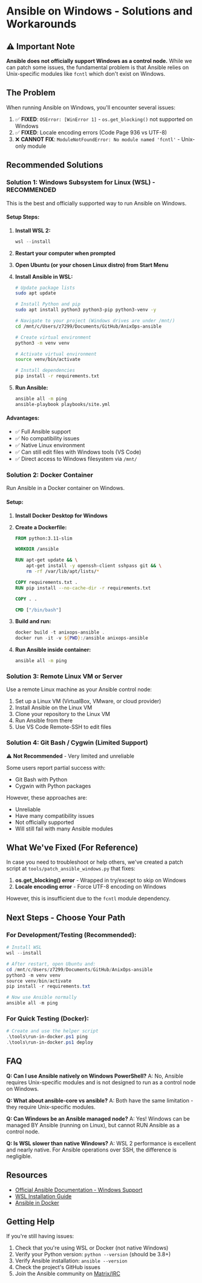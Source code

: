 # Ansible on Windows - Solutions and Workarounds

## ⚠️ Important Note

**Ansible does not officially support Windows as a control node.** While we can patch some issues, the fundamental problem is that Ansible relies on Unix-specific modules like `fcntl` which don't exist on Windows.

## The Problem

When running Ansible on Windows, you'll encounter several issues:

1. ✅ **FIXED**: `OSError: [WinError 1]` - `os.get_blocking()` not supported on Windows
2. ✅ **FIXED**: Locale encoding errors (Code Page 936 vs UTF-8)
3. ❌ **CANNOT FIX**: `ModuleNotFoundError: No module named 'fcntl'` - Unix-only module

## Recommended Solutions

### Solution 1: Windows Subsystem for Linux (WSL) - **RECOMMENDED**

This is the best and officially supported way to run Ansible on Windows.

#### Setup Steps:

1. **Install WSL 2:**
   ```powershell
   wsl --install
   ```

2. **Restart your computer when prompted**

3. **Open Ubuntu (or your chosen Linux distro) from Start Menu**

4. **Install Ansible in WSL:**
   ```bash
   # Update package lists
   sudo apt update
   
   # Install Python and pip
   sudo apt install python3 python3-pip python3-venv -y
   
   # Navigate to your project (Windows drives are under /mnt/)
   cd /mnt/c/Users/z7299/Documents/GitHub/AnixOps-ansible
   
   # Create virtual environment
   python3 -m venv venv
   
   # Activate virtual environment
   source venv/bin/activate
   
   # Install dependencies
   pip install -r requirements.txt
   ```

5. **Run Ansible:**
   ```bash
   ansible all -m ping
   ansible-playbook playbooks/site.yml
   ```

#### Advantages:
- ✅ Full Ansible support
- ✅ No compatibility issues
- ✅ Native Linux environment
- ✅ Can still edit files with Windows tools (VS Code)
- ✅ Direct access to Windows filesystem via `/mnt/`

### Solution 2: Docker Container

Run Ansible in a Docker container on Windows.

#### Setup:

1. **Install Docker Desktop for Windows**

2. **Create a Dockerfile:**
   ```dockerfile
   FROM python:3.11-slim
   
   WORKDIR /ansible
   
   RUN apt-get update && \
       apt-get install -y openssh-client sshpass git && \
       rm -rf /var/lib/apt/lists/*
   
   COPY requirements.txt .
   RUN pip install --no-cache-dir -r requirements.txt
   
   COPY . .
   
   CMD ["/bin/bash"]
   ```

3. **Build and run:**
   ```powershell
   docker build -t anixops-ansible .
   docker run -it -v ${PWD}:/ansible anixops-ansible
   ```

4. **Run Ansible inside container:**
   ```bash
   ansible all -m ping
   ```

### Solution 3: Remote Linux VM or Server

Use a remote Linux machine as your Ansible control node:

1. Set up a Linux VM (VirtualBox, VMware, or cloud provider)
2. Install Ansible on the Linux VM
3. Clone your repository to the Linux VM
4. Run Ansible from there
5. Use VS Code Remote-SSH to edit files

### Solution 4: Git Bash / Cygwin (Limited Support)

⚠️ **Not Recommended** - Very limited and unreliable

Some users report partial success with:
- Git Bash with Python
- Cygwin with Python packages

However, these approaches are:
- Unreliable
- Have many compatibility issues
- Not officially supported
- Will still fail with many Ansible modules

## What We've Fixed (For Reference)

In case you need to troubleshoot or help others, we've created a patch script at `tools/patch_ansible_windows.py` that fixes:

1. **os.get_blocking() error** - Wrapped in try/except to skip on Windows
2. **Locale encoding error** - Force UTF-8 encoding on Windows

However, this is insufficient due to the `fcntl` module dependency.

## Next Steps - Choose Your Path

### For Development/Testing (Recommended):

```powershell
# Install WSL
wsl --install

# After restart, open Ubuntu and:
cd /mnt/c/Users/z7299/Documents/GitHub/AnixOps-ansible
python3 -m venv venv
source venv/bin/activate
pip install -r requirements.txt

# Now use Ansible normally
ansible all -m ping
```

### For Quick Testing (Docker):

```powershell
# Create and use the helper script
.\tools\run-in-docker.ps1 ping
.\tools\run-in-docker.ps1 deploy
```

## FAQ

**Q: Can I use Ansible natively on Windows PowerShell?**
A: No, Ansible requires Unix-specific modules and is not designed to run as a control node on Windows.

**Q: What about ansible-core vs ansible?**
A: Both have the same limitation - they require Unix-specific modules.

**Q: Can Windows be an Ansible managed node?**
A: Yes! Windows can be managed BY Ansible (running on Linux), but cannot RUN Ansible as a control node.

**Q: Is WSL slower than native Windows?**
A: WSL 2 performance is excellent and nearly native. For Ansible operations over SSH, the difference is negligible.

## Resources

- [Official Ansible Documentation - Windows Support](https://docs.ansible.com/ansible/latest/os_guide/windows_faq.html)
- [WSL Installation Guide](https://learn.microsoft.com/en-us/windows/wsl/install)
- [Ansible in Docker](https://www.ansible.com/blog/ansible-using-docker)

## Getting Help

If you're still having issues:

1. Check that you're using WSL or Docker (not native Windows)
2. Verify your Python version: `python --version` (should be 3.8+)
3. Verify Ansible installation: `ansible --version`
4. Check the project's GitHub issues
5. Join the Ansible community on [Matrix/IRC](https://docs.ansible.com/ansible/latest/community/communication.html)
